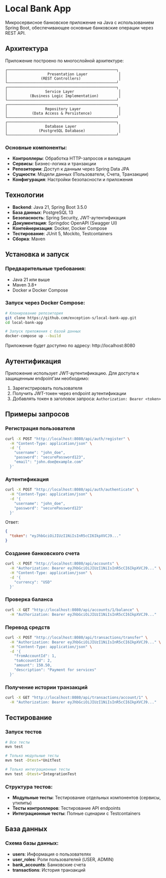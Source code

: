 # Local Bank App

Микросервисное банковское приложение на Java с использованием Spring Boot, обеспечивающее основные банковские операции через REST API.

## Архитектура

Приложение построено по многослойной архитектуре:

```
┌─────────────────────────────────────────────────┐
│                  Presentation Layer              │
│               (REST Controllers)                 │
└─────────────────────────────────────────────────┘
┌─────────────────────────────────────────────────┐
│                 Service Layer                    │
│          (Business Logic Implementation)         │
└─────────────────────────────────────────────────┘
┌─────────────────────────────────────────────────┐
│                 Repository Layer                 │
│           (Data Access & Persistence)            │
└─────────────────────────────────────────────────┘
┌─────────────────────────────────────────────────┐
│                 Database Layer                   │
│              (PostgreSQL Database)               │
└─────────────────────────────────────────────────┘
```

### Основные компоненты:
- **Контроллеры**: Обработка HTTP-запросов и валидация
- **Сервисы**: Бизнес-логика и транзакции
- **Репозитории**: Доступ к данным через Spring Data JPA
- **Сущности**: Модели данных (Пользователи, Счета, Транзакции)
- **Конфигурация**: Настройки безопасности и приложения

## Технологии

- **Backend**: Java 21, Spring Boot 3.5.0
- **База данных**: PostgreSQL 13
- **Безопасность**: Spring Security, JWT-аутентификация
- **Документация**: Springdoc OpenAPI (Swagger UI)
- **Контейнеризация**: Docker, Docker Compose
- **Тестирование**: JUnit 5, Mockito, Testcontainers
- **Сборка**: Maven

## Установка и запуск

### Предварительные требования:
- Java 21 или выше
- Maven 3.8+
- Docker и Docker Compose

### Запуск через Docker Compose:
```bash
# Клонирование репозитория
git clone https://github.com/exception-s/local-bank-app.git
cd local-bank-app

# Запуск приложения с базой данных
docker-compose up --build
```

Приложение будет доступно по адресу: http://localhost:8080

## Аутентификация

Приложение использует JWT-аутентификацию. Для доступа к защищенным endpoint'ам необходимо:
1. Зарегистрировать пользователя
2. Получить JWT-токен через endpoint аутентификации
3. Добавлять токен в заголовок запроса: `Authorization: Bearer <token>`

## Примеры запросов

### Регистрация пользователя
```bash
curl -X POST "http://localhost:8080/api/auth/register" \
  -H "Content-Type: application/json" \
  -d '{
    "username": "john_doe",
    "password": "securePassword123",
    "email": "john.doe@example.com"
  }'
```

### Аутентификация
```bash
curl -X POST "http://localhost:8080/api/auth/authenticate" \
  -H "Content-Type: application/json" \
  -d '{
    "username": "john_doe",
    "password": "securePassword123"
  }'
```

Ответ:
```json
{
  "token": "eyJhbGciOiJIUzI1NiIsInR5cCI6IkpXVCJ9..."
}
```

### Создание банковского счета
```bash
curl -X POST "http://localhost:8080/api/accounts" \
  -H "Authorization: Bearer eyJhbGciOiJIUzI1NiIsInR5cCI6IkpXVCJ9..." \
  -H "Content-Type: application/json" \
  -d '{
    "currency": "USD"
  }'
```

### Проверка баланса
```bash
curl -X GET "http://localhost:8080/api/accounts/1/balance" \
  -H "Authorization: Bearer eyJhbGciOiJIUzI1NiIsInR5cCI6IkpXVCJ9..."
```

### Перевод средств
```bash
curl -X POST "http://localhost:8080/api/transactions/transfer" \
  -H "Authorization: Bearer eyJhbGciOiJIUzI1NiIsInR5cCI6IkpXVCJ9..." \
  -H "Content-Type: application/json" \
  -d '{
    "fromAccountId": 1,
    "toAccountId": 2,
    "amount": 150.50,
    "description": "Payment for services"
  }'
```

### Получение истории транзакций
```bash
curl -X GET "http://localhost:8080/api/transactions/account/1" \
  -H "Authorization: Bearer eyJhbGciOiJIUzI1NiIsInR5cCI6IkpXVCJ9..."
```

## Тестирование

### Запуск тестов
```bash
# Все тесты
mvn test

# Только модульные тесты
mvn test -Dtest=*UnitTest

# Только интеграционные тесты
mvn test -Dtest=*IntegrationTest
```

### Структура тестов:
- **Модульные тесты**: Тестирование отдельных компонентов (сервисы, утилиты)
- **Тесты контроллеров**: Тестирование API endpoints
- **Интеграционные тесты**: Полные сценарии с Testcontainers


## База данных

### Схема базы данных:
- **users**: Информация о пользователях
- **user_roles**: Роли пользователей (USER, ADMIN)
- **bank_accounts**: Банковские счета
- **transactions**: История транзакций